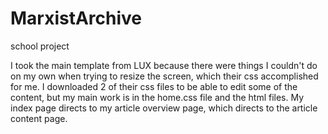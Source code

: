 # MarxistArchive
school project

I took the main template from LUX because there were things I couldn't do on my own when trying to resize the screen, which their css accomplished for me. I downloaded 2 of their css files to be able to edit some of the content, but my main work is in the home.css file and the html files. My index page directs to my article overview page, which directs to the article content page.
